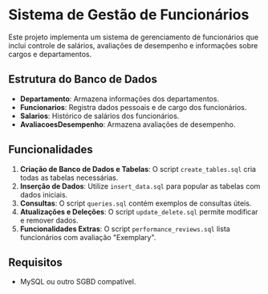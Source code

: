 # Sistema de Gestão de Funcionários

Este projeto implementa um sistema de gerenciamento de funcionários que inclui controle de salários, avaliações de desempenho e informações sobre cargos e departamentos.

## Estrutura do Banco de Dados

- **Departamento**: Armazena informações dos departamentos.
- **Funcionarios**: Registra dados pessoais e de cargo dos funcionários.
- **Salarios**: Histórico de salários dos funcionários.
- **AvaliacoesDesempenho**: Armazena avaliações de desempenho.

## Funcionalidades

1. **Criação de Banco de Dados e Tabelas**: O script `create_tables.sql` cria todas as tabelas necessárias.
2. **Inserção de Dados**: Utilize `insert_data.sql` para popular as tabelas com dados iniciais.
3. **Consultas**: O script `queries.sql` contém exemplos de consultas úteis.
4. **Atualizações e Deleções**: O script `update_delete.sql` permite modificar e remover dados.
5. **Funcionalidades Extras**: O script `performance_reviews.sql` lista funcionários com avaliação "Exemplary".

## Requisitos

- MySQL ou outro SGBD compatível.

